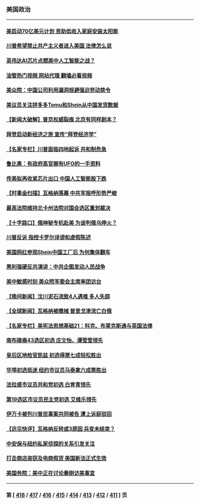 ### 美国政治
---
#### [美启动70亿美元计划 资助低收入家庭安装太阳能](../../pages/ncid1078159/n14024404.md?06290845) 
#### [川普希望禁止共产主义者进入美国 法律怎么说](../../pages/ncid1078159/n14024328.md?06290845) 
#### [英伟达AI芯片点燃美中人工智能之战？](../../pages/ncid1078159/n14024381.md?06290845) 
#### [油管热门视频 网站代理 翻墙必看视频](http://138.2.39.72:81/youtube.html?epic-marker?06290845)
#### [美众院：中国公司利用漏洞规避强迫劳动禁令](../../pages/ncid1078159/n14024344.md?06290845) 
#### [美议员关注拼多多Temu和Shein从中国发货数据](../../pages/ncid1078159/n14024400.md?06290845) 
#### [【新闻大破解】普京权威裂痕 北京有同样剧本？](../../pages/ncid1078159/n14024365.md?06290845) 
#### [拜登启动新经济之旅 宣传“拜登经济学”](../../pages/ncid1078159/n14024371.md?06290845) 
#### [【名家专栏】川普面临四地起诉 共和制危急](../../pages/ncid1078159/n14023549.md?06290845) 
#### [鲁比奥：有政府高官握有UFO的一手资料](../../pages/ncid1078159/n14024339.md?06290845) 
#### [传美拟再收紧芯片出口 中国人工智能股下跌](../../pages/ncid1078159/n14024306.md?06290845) 
#### [【时事金扫描】瓦格纳落幕 中共军报呼形势严峻](../../pages/ncid1078159/n14024331.md?06290845) 
#### [最高法院维持北卡州法院对国会选区重划裁决](../../pages/ncid1078159/n14023653.md?06290845) 
#### [【十字路口】俄神秘专机赴美 为谈判俄乌停火？](../../pages/ncid1078159/n14024262.md?06290845) 
#### [川普反诉 指控卡罗尔诽谤和虚假陈述](../../pages/ncid1078159/n14024277.md?06290845) 
#### [美国网红参观Shein中国工厂后 为何集体翻车](../../pages/ncid1078159/n14024265.md?06290845) 
#### [黑利强硬反共演讲：中共企图发动人民战争](../../pages/ncid1078159/n14024162.md?06290845) 
#### [美中敏感时刻 美众院军委会主席率团访台](../../pages/ncid1078159/n14024129.md?06290845) 
#### [【晚间新闻】汶川泥石流致4人遇难 多人失踪](../../pages/ncid1078159/n14024078.md?06290845) 
#### [【全球新闻】瓦格纳被缴械 普里戈津流亡白俄](../../pages/ncid1078159/n14024079.md?06290845) 
#### [【名家专栏】美宪法思想基础21：科克、布莱克斯通与英国法律](../../pages/ncid1078159/n14021545.md?06290845) 
#### [南布碌崙43选区初选 庄文怡、谭莹莹领先](../../pages/ncid1078159/n14024004.md?06290845) 
#### [皇后区地检官凯兹 初选得票七成轻松胜出](../../pages/ncid1078159/n14024006.md?06290845) 
#### [华埠初选低迷 纽约市议员马泰拿六成票胜出](../../pages/ncid1078159/n14023998.md?06290845) 
#### [法拉盛市议员共和党初选 白育青领先](../../pages/ncid1078159/n14023996.md?06290845) 
#### [第19选区市议员民主党初选  艾维乐领先](../../pages/ncid1078159/n14023994.md?06290845) 
#### [伊万卡被列川普民事案共同被告 遭上诉庭驳回](../../pages/ncid1078159/n14023813.md?06290845) 
#### [【远见快评】瓦格纳反转或3原因 兵变未结束？](../../pages/ncid1078159/n14023786.md?06290845) 
#### [中安保与纽约私家侦探的关系引发关注](../../pages/ncid1078159/n14023965.md?06290845) 
#### [打击商店盗窃及电商假货 美国新法正式生效](../../pages/ncid1078159/n14023846.md?06290845) 
#### [美国务院：美中正在讨论秦刚访美事宜](../../pages/ncid1078159/n14023804.md?06290845) 

---
#### 第 [ [418](./418.md?06290845) / [417](./417.md?06290845) / [416](./416.md?06290845) / [415](./415.md?06290845) / [414](./414.md?06290845) / [413](./413.md?06290845) / [412](./412.md?06290845) / [411](./411.md?06290845) ] 页
